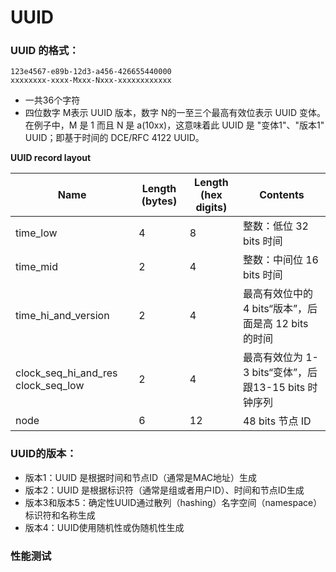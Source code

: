# UUID
### UUID 的格式：
```
123e4567-e89b-12d3-a456-426655440000
xxxxxxxx-xxxx-Mxxx-Nxxx-xxxxxxxxxxxx
```
* 一共36个字符
* 四位数字 M表示 UUID 版本，数字 N的一至三个最高有效位表示 UUID 变体。在例子中，M 是 1 而且 N 是 a(10xx)，这意味着此 UUID 是 "变体1"、"版本1" UUID；即基于时间的 DCE/RFC 4122 UUID。

**UUID record layout**

|Name|Length (bytes)|Length (hex digits)|Contents|
|---|---|---|---|
|time_low|4|8|整数：低位 32 bits 时间|
|time_mid|2|4|整数：中间位 16 bits 时间|
|time_hi_and_version|2|4|最高有效位中的 4 bits“版本”，后面是高 12 bits 的时间|
|clock_seq_hi_and_res clock_seq_low|2|4|最高有效位为 1-3 bits“变体”，后跟13-15 bits 时钟序列|
|node|6|12|48 bits 节点 ID|

### UUID的版本：
* 版本1：UUID 是根据时间和节点ID（通常是MAC地址）生成
* 版本2：UUID 是根据标识符（通常是组或者用户ID）、时间和节点ID生成
* 版本3和版本5：确定性UUID通过散列（hashing）名字空间（namespace）标识符和名称生成
* 版本4：UUID使用随机性或伪随机性生成

### 性能测试
